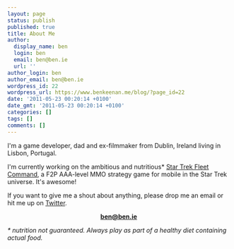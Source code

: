 ```yaml
---
layout: page
status: publish
published: true
title: About Me
author:
  display_name: ben
  login: ben
  email: ben@ben.ie
  url: ''
author_login: ben
author_email: ben@ben.ie
wordpress_id: 22
wordpress_url: https://www.benkeenan.me/blog/?page_id=22
date: '2011-05-23 00:20:14 +0100'
date_gmt: '2011-05-23 00:20:14 +0100'
categories: []
tags: []
comments: []
---
```

<p>I'm a game developer, dad and ex-filmmaker from Dublin, Ireland living in Lisbon, Portugal.</p>
<p>I'm currently working on the ambitious and nutritious* <a href="https://www.digitgaming.com/games/star-trek-fleet-command/">Star Trek Fleet Command</a>, a F2P AAA-level MMO strategy game for mobile in the Star Trek universe. It's awesome!</p>
<p>If you want to give me a shout about anything, please drop me an email or hit me up on <a href="https://twitter.com/bursaar" target="_blank" rel="noopener">Twitter</a>.</p>
<p style="text-align: center;"><strong><a href="mailto:ben@ben.ie" target="_blank" rel="noopener">ben@ben.ie</a></strong></p>
<p><em>* nutrition not guaranteed. Always play as part of a healthy diet containing actual food.</em></p>
